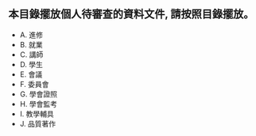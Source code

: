 ## 本目錄擺放個人待審查的資料文件, 請按照目錄擺放。

* A. 進修
* B. 就業
* C. 講師
* D. 學生
* E. 會議
* F. 委員會
* G. 學會證照
* H. 學會監考
* I. 教學輔具
* J. 品質著作
